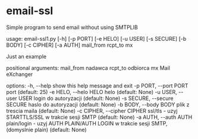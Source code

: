 # email-ssl
Simple program to send email without using SMTPLIB

usage: email-ssl1.py [-h] [-p PORT] [-e HELO] [-u USER] [-s SECURE] [-b BODY] [-c CIPHER] [-a AUTH] mail_from rcpt_to mx

Just an example

positional arguments:
  mail_from             nadawca
  rcpt_to               odbiorca
  mx                    Mail eXchanger

options:
  -h, --help            show this help message and exit
  -p PORT, --port PORT  port (default: 25)
  -e HELO, --helo HELO  helo (default: None)
  -u USER, --user USER  login do autoryzacji (default: None)
  -s SECURE, --secure SECURE
                        haslo do autoryzacji (default: None)
  -b BODY, --body BODY  plik z trescia maila (default: None)
  -c CIPHER, --cipher CIPHER
                        ssl/tls - uzyj STARTTLS/SSL w trakcie sesji SMTP (default: None)
  -a AUTH, --auth AUTH  plain/login - uzyj AUTH PLAIN/AUTH LOGIN w trakcie sesji SMTP, (domyslnie plain) (default: None)
  
